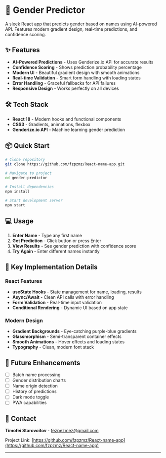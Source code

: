 # 🔮 Gender Predictor

A sleek React app that predicts gender based on names using AI-powered API. Features modern gradient design, real-time predictions, and confidence scoring.

## ✨ Features

- **AI-Powered Predictions** - Uses Genderize.io API for accurate results
- **Confidence Scoring** - Shows prediction probability percentage
- **Modern UI** - Beautiful gradient design with smooth animations
- **Real-time Validation** - Smart form handling with loading states
- **Error Handling** - Graceful fallbacks for API failures
- **Responsive Design** - Works perfectly on all devices

## 🛠️ Tech Stack

- **React 18** - Modern hooks and functional components
- **CSS3** - Gradients, animations, flexbox
- **Genderize.io API** - Machine learning gender prediction

## 📦 Quick Start

```bash
# Clone repository
git clone https://github.com/fzpzmz/React-name-app.git

# Navigate to project
cd gender-predictor

# Install dependencies
npm install

# Start development server
npm start
```

## 💻 Usage

1. **Enter Name** - Type any first name
2. **Get Prediction** - Click button or press Enter
3. **View Results** - See gender prediction with confidence score
4. **Try Again** - Enter different names instantly

## 🎨 Key Implementation Details

### React Features
- **useState Hooks** - State management for name, loading, results
- **Async/Await** - Clean API calls with error handling
- **Form Validation** - Real-time input validation
- **Conditional Rendering** - Dynamic UI based on app state

### Modern Design
- **Gradient Backgrounds** - Eye-catching purple-blue gradients
- **Glassmorphism** - Semi-transparent container effects
- **Smooth Animations** - Hover effects and loading states
- **Typography** - Clean, modern font stack

## 🚀 Future Enhancements

- [ ] Batch name processing
- [ ] Gender distribution charts
- [ ] Name origin detection
- [ ] History of predictions
- [ ] Dark mode toggle
- [ ] PWA capabilities

## 📧 Contact

**Timofei Starovoitov** - fezpezmez@gmail.com

Project Link: [https://github.com/fzpzmz/React-name-app](https://github.com/fzpzmz/React-name-app)

---